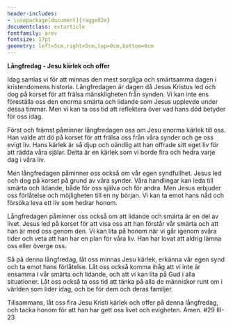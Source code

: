 ```yaml
---
header-includes:
- \usepackage[document]{ragged2e}
documentclass: extarticle
fontfamily: arev
fontsize: 17pt
geometry: left=5cm,right=5cm,top=0cm,bottom=6cm
---
```


**Långfredag - Jesu kärlek och offer**

Idag samlas vi för att minnas den mest sorgliga och smärtsamma dagen i kristendomens historia. Långfredagen är dagen då Jesus Kristus led och dog på korset för att frälsa mänskligheten från synden. Vi kan inte ens föreställa oss den enorma smärta och lidande som Jesus upplevde under dessa timmar. Men vi kan ta oss tid att reflektera över vad hans död betyder för oss idag.

Först och främst påminner långfredagen oss om Jesu enorma kärlek till oss. Han valde att dö på korset för att frälsa oss från våra synder och ge oss evigt liv. Hans kärlek är så djup och oändlig att han offrade sitt eget liv för att rädda våra själar. Detta är en kärlek som vi borde fira och hedra varje dag i våra liv.

Men långfredagen påminner oss också om vår egen syndfullhet. Jesus led och dog på korset på grund av våra synder. Våra handlingar kan leda till smärta och lidande, både för oss själva och för andra. Men Jesus erbjuder oss förlåtelse och möjligheten till en ny början. Vi kan ta emot hans nåd och försöka leva ett liv som hedrar honom.

Långfredagen påminner oss också om att lidande och smärta är en del av livet. Jesus led på korset för att visa oss att han förstår vår smärta och att han är med oss genom den. Vi kan lita på honom när vi går igenom svåra tider och veta att han har en plan för våra liv. Han har lovat att aldrig lämna oss eller överge oss.

Så på denna långfredag, låt oss minnas Jesu kärlek, erkänna vår egen synd och ta emot hans förlåtelse. Låt oss också komma ihåg att vi inte är ensamma i vår smärta och lidande, och att vi kan lita på Gud i alla situationer. Låt oss också ta oss tid att tänka på alla de människor runt om i världen som lider idag, och be för dem och deras familjer.

Tillsammans, låt oss fira Jesu Kristi kärlek och offer på denna långfredag, och tacka honom för att han har gett oss livet och evigheten. Amen.
#29 III-23
